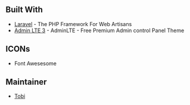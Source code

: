 
## Built With

* [Laravel](https://laravel.com/) - The PHP Framework For Web Artisans
* [Admin LTE 3](https://github.com/almasaeed2010/AdminLTE) - AdminLTE - Free Premium Admin control Panel Theme

## ICONs 

* Font Awesesome

## Maintainer 
* [Tobi](https://twitter.com/tobidsn/)